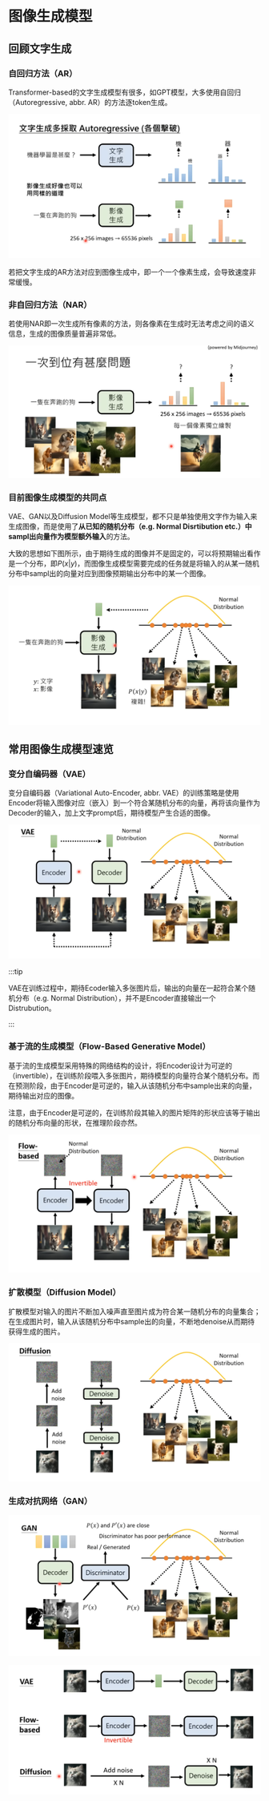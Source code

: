 # 图像生成模型

## 回顾文字生成

### 自回归方法（AR）

Transformer-based的文字生成模型有很多，如GPT模型，大多使用自回归（Autoregressive, abbr. AR）的方法逐token生成。

![image-20231125212727371](https://raw.githubusercontent.com/bonjour-npy/Image-Hosting-Service/main/typora_imagesimage-20231125212727371.png)

若把文字生成的AR方法对应到图像生成中，即一个一个像素生成，会导致速度非常缓慢。

### 非自回归方法（NAR）

若使用NAR即一次生成所有像素的方法，则各像素在生成时无法考虑之间的语义信息，生成的图像质量普遍非常低。

![image-20231127103421435](https://raw.githubusercontent.com/bonjour-npy/Image-Hosting-Service/main/typora_imagesimage-20231127103421435.png)

### 目前图像生成模型的共同点

VAE、GAN以及Diffusion Model等生成模型，都不只是单独使用文字作为输入来生成图像，而是使用了**从已知的随机分布（e.g. Normal Disrtibution etc.）中sampl出向量作为模型额外输入**的方法。

大致的思想如下图所示，由于期待生成的图像并不是固定的，可以将预期输出看作是一个分布，即$P(x|y)$，而图像生成模型需要完成的任务就是将输入的从某一随机分布中sampl出的向量对应到图像预期输出分布中的某一个图像。

![image-20231127104041455](https://raw.githubusercontent.com/bonjour-npy/Image-Hosting-Service/main/typora_imagesimage-20231127104041455.png)

## 常用图像生成模型速览

### 变分自编码器（VAE）

变分自编码器（Variational Auto-Encoder, abbr. VAE）的训练策略是使用Encoder将输入图像对应（嵌入）到一个符合某随机分布的向量，再将该向量作为Decoder的输入，加上文字prompt后，期待模型产生合适的图像。

![image-20231127104842038](https://raw.githubusercontent.com/bonjour-npy/Image-Hosting-Service/main/typora_imagesimage-20231127104842038.png)

:::tip

VAE在训练过程中，期待Ecoder输入多张图片后，输出的向量在一起符合某个随机分布（e.g. Normal Distribution），并不是Encoder直接输出一个Distrubution。

:::

### 基于流的生成模型（Flow-Based Generative Model）

基于流的生成模型采用特殊的网络结构的设计，将Encoder设计为可逆的（invertible），在训练阶段喂入多张图片，期待模型的向量符合某个随机分布。而在预测阶段，由于Encoder是可逆的，输入从该随机分布中sample出来的向量，期待输出对应的图像。

注意，由于Encoder是可逆的，在训练阶段其输入的图片矩阵的形状应该等于输出的随机分布向量的形状，在推理阶段亦然。

![image-20231127111749208](https://raw.githubusercontent.com/bonjour-npy/Image-Hosting-Service/main/typora_imagesimage-20231127111749208.png)

### 扩散模型（Diffusion Model）

扩散模型对输入的图片不断加入噪声直至图片成为符合某一随机分布的向量集合；在生成图片时，输入从该随机分布中sample出的向量，不断地denoise从而期待获得生成的图片。

![image-20231127112447752](https://raw.githubusercontent.com/bonjour-npy/Image-Hosting-Service/main/typora_imagesimage-20231127112447752.png)

### 生成对抗网络（GAN）

![image-20231127113242641](https://raw.githubusercontent.com/bonjour-npy/Image-Hosting-Service/main/typora_imagesimage-20231127113242641.png)

![image-20231127113617851](https://raw.githubusercontent.com/bonjour-npy/Image-Hosting-Service/main/typora_imagesimage-20231127113617851.png)


